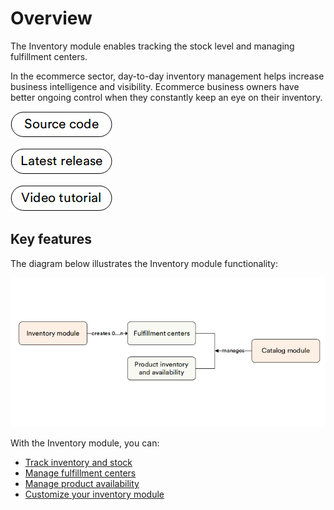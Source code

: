 ﻿# Overview

The Inventory module enables tracking the stock level and managing fulfillment centers.

In the ecommerce sector, day-to-day inventory management helps increase business intelligence and visibility. Ecommerce business owners have better ongoing control when they constantly keep an eye on their inventory.

[![Source code](media/source_code.png)](https://github.com/VirtoCommerce/vc-module-inventory)

[![Download](media/latest_release.png)](https://github.com/VirtoCommerce/vc-module-inventory/releases)

[![video tutorial](media/video-tutorial-button.png)](https://youtu.be/LAI1ejDnze8?si=lQia2WtwY1QuxoGs)

## Key features

The diagram below illustrates the Inventory module functionality:

![Inventory Logical Overview](media/key-entities.png)

With the Inventory module, you can:

* [Track inventory and stock](managing-inventory.md)
* [Manage fulfillment centers](managing-fulfillment-centers.md)
* [Manage product availability](../catalog/setting-product-availability.md)
* [Customize your inventory module](settings.md)